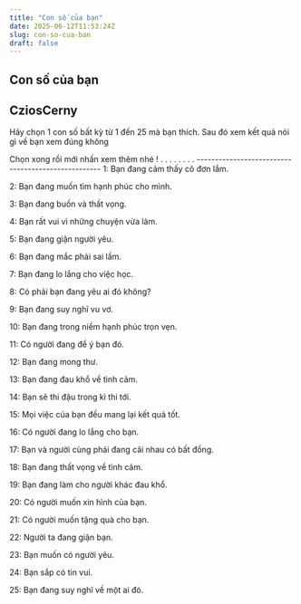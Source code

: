 ```yaml
---
title: "Con số của bạn"
date: 2025-06-12T11:53:24Z
slug: con-so-cua-ban
draft: false
---
```


## Con số của bạn

## CziosCerny

Hãy chọn 1 con số bất kỳ từ 1 đến 25 mà bạn thích. Sau đó xem kết quả nói gì về bạn xem đúng không
 
Chọn xong rồi mới nhấn xem thêm nhé !
.
.
.
.
.
.
.
.
------------------------------​---------------------
1: Bạn đang cảm thấy cô đơn lắm.
 
2: Bạn đang muốn tìm hạnh phúc cho mình.
 
3: Bạn đang buồn và thất vọng.
 
4: Bạn rất vui vì những chuyện vừa làm.
 
5: Bạn đang giận người yêu.
 
6: Bạn đang mắc phải sai lầm.
 
7: Bạn đang lo lắng cho việc học.
 
8: Có phải bạn đang yêu ai đó không?
 
9: Bạn đang suy nghĩ vu vơ.
 
10: Bạn đang trong niềm hạnh phúc trọn vẹn.
 
11: Có người đang để ý bạn đó.
 
12: Bạn đang mong thư.
 
13: Bạn đang đau khổ về tình cảm.
 
14: Bạn sẽ thi đậu trong kì thi tới.
 
15: Mọi việc của bạn đều mang lại kết quả tốt.
 
16: Có người đang lo lắng cho bạn.
 
17: Bạn và người cùng phái đang cãi nhau có bất đồng.
 
18: Bạn đang thất vọng về tình cảm.
 
19: Bạn đang làm cho người khác đau khổ.
 
20: Có người muốn xin hình của bạn.
 
21: Có người muốn tặng quà cho bạn.
 
22: Người ta đang giận bạn.
 
23: Bạn muốn có người yêu.
 
24: Bạn sắp có tin vui.
 
25: Bạn đang suy nghĩ về một ai đó.
